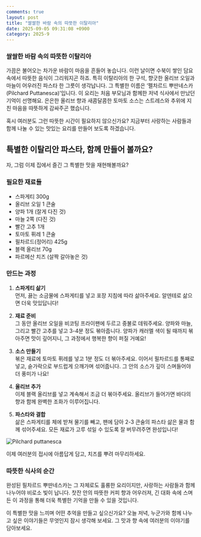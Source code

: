 ```yaml
---
comments: true
layout: post
title: "쌀쌀한 바람 속의 따뜻한 이탈리아"
date: 2025-09-05 09:31:08 +0900
category: 2025-9
---
```


### 쌀쌀한 바람 속의 따뜻한 이탈리아

가끔은 불어오는 차가운 바람이 마음을 흔들어 놓습니다. 이런 날이면 수북이 쌓인 담요 속에서 따뜻한 음식이 그리워지곤 하죠. 특히 이탈리아의 한 구석, 향긋한 올리브 오일과 마늘이 어우러진 파스타 한 그릇이 생각납니다. 그 특별한 이름은 ‘펠차르드 뿌딴네스카(Pilchard Puttanesca)’입니다. 이 요리는 처음 부모님과 함께한 저녁 식사에서 만났던 기억이 선명해요. 은은한 올리브 향과 새콤달콤한 토마토 소스는 스트레스와 추위에 지친 마음을 따뜻하게 감싸주곤 했습니다. 

혹시 여러분도 그런 따뜻한 시간이 필요하지 않으신가요? 지금부터 사랑하는 사람들과 함께 나눌 수 있는 맛있는 요리를 만들어 보도록 하겠습니다. 

  

## 특별한 이탈리안 파스타, 함께 만들어 볼까요? 

자, 그럼 이제 집에서 즐긴 그 특별한 맛을 재현해볼까요? 

### 필요한 재료들

- 스파게티 300g
- 올리브 오일 1 큰술
- 양파 1개 (잘게 다진 것)
- 마늘 2쪽 (다진 것)
- 빨간 고추 1개
- 토마토 퓌레 1 큰술
- 필차르드(정어리) 425g
- 블랙 올리브 70g
- 파르메산 치즈 (살짝 갈아놓은 것)

  

### 만드는 과정

1. **스파게티 삶기**  
   먼저, 끓는 소금물에 스파게티를 넣고 포장 지침에 따라 삶아주세요. 알덴테로 삶으면 더욱 맛있답니다!

2. **재료 준비**  
   그 동안 올리브 오일을 비코팅 프라이팬에 두르고 중불로 데워주세요. 양파와 마늘, 그리고 빨간 고추를 넣고 3-4분 정도 볶아줍니다. 양파가 캐러멜 색이 될 때까지 볶아주면 맛이 깊어지니, 그 과정에서 행복한 향이 퍼질 거예요!

3. **소스 만들기**  
   볶은 재료에 토마토 퓌레를 넣고 1분 정도 더 볶아주세요. 이어서 필차르드를 통째로 넣고, 숟가락으로 부드럽게 으깨가며 섞어줍니다. 그 안의 소스가 깊이 스며들어야 더 풍미가 나요!

4. **올리브 추가**  
   이제 블랙 올리브를 넣고 계속해서 조금 더 볶아주세요. 올리브가 들어가면 바다의 향과 함께 완벽한 조화가 이루어집니다.

5. **파스타와 결합**  
   삶은 스파게티를 체에 받쳐 물기를 빼고, 팬에 담아 2-3 큰술의 파스타 삶은 물과 함께 섞어주세요. 모든 재료가 고루 섞일 수 있도록 잘 버무려주면 완성입니다!

  

![Pilchard puttanesca](https://www.themealdb.com/images/media/meals/vvtvtr1511180578.jpg)

  

이제 여러분의 접시에 아름답게 담고, 치즈를 뿌려 마무리하세요. 

  

### 따뜻한 식사의 순간

완성된 필차르드 뿌딴네스카는 그 자체로도 훌륭한 요리이지만, 사랑하는 사람들과 함께 나누어야 비로소 빛이 납니다. 찻잔 안의 따뜻한 커피 향과 어우러져, 긴 대화 속에 스며든 이 과정을 통해 더욱 특별한 기억을 만들 수 있을 것입니다.

이 특별한 맛을 느끼며 어떤 추억을 만들고 싶으신가요? 오늘 저녁, 누군가와 함께 나누고 싶은 이야기들은 무엇인지 잠시 생각해 보세요. 그 맛과 향 속에 여러분의 이야기를 담아보세요.